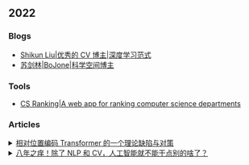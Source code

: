 ## 2022

### Blogs

- [Shikun Liu|优秀的 CV 博主|深度学习范式](https://shikun.io/projects)
- [苏剑林|BoJone|科学空间博主](https://spaces.ac.cn/)

### Tools

- [CS Ranking|A web app for ranking computer science departments](https://csrankings.org)

### Articles

<details>
<summary>
<a href="https://spaces.ac.cn/archives/9105">相对位置编码 Transformer 的一个理论缺陷与对策</a>
</summary>
本文分析了相对位置编码Transformer的一个隐含缺陷，并探讨了相应的对策，从中引申出关于Attention矩阵的非负性、归一化方式的思考。
</details>


<details>
<summary>
<a href="http://www.noobyard.com/article/p-refvrttd-sy.html">八年之痒！除了 NLP 和 CV，人工智能就不能干点别的啥了？</a>
</summary>
除去自然语言处理和计算机视觉两大领域，我们还有太多领域可以开拓。
事实证明，几乎所有现代AI研究和工业应用都聚焦于两个子领域中的十几个技术问题：计算机视觉和自然语言处理。
我们可以使用倒金字塔为AI世界建模。每个较低的层级都启发较高的级别模式，对其进行具象化并在某种意义上对其进行定义。
最底层是非常深入的基础科学和技术。它涉及对神经网络，算法优化，统计属性以及这些工具的概率性质的理论理解。
中间存在一个技术层面的问题。这就是我前面提到的十几个技术子问题。
中间层的界限取决于理论科学底层的发展状况。

解决计算机视觉和 NLP 的技术问题是一条非常可靠，可预测和安全的途径。
在这些领域有很多研究小组，初创公司和知名公司。
专门研究计算机视觉或NLP还可以确保你接触到前沿的工具，包括数据集，GPU 技术，框架，以及大量的开源存储库等，这些储存库囊括了示例，库，基准测试和其他有用的资源。
好的工具可以减轻我们的工作负担并提高生产力，这也许可以解释为什么 AI 人才在这两个特定领域中聚集。

另一方面，创造自己的用于天文学，遗传学，化学，材料科学，地球科学或经济学的 AI 工具箱是一项充满挑战，甚至偶尔令人沮丧的孤独旅程，你只能依靠自己和你的团队。
但是，它可以使整个领域收益，足以建立另一个十亿美元级别的公司或一个研究机构。

目前，人类面临着许多至关重要但尚未解决的问题。
对于其中的许多问题来说，那些勇敢的先驱们已经收集了多到无法分析的大量数据。
他们的目的很简单，收集数据并继续前进。
这些数据就在那里，等着人们去发现它的价值，但是有时这需要花费数年的时间。
这些问题中还有许多仍未得到解答，因为它们被证明是无法明确解决的。
但是，人工智能技术也因此而闻名，因为它能够学习如何破解无法解决的问题。

远离拥挤的人潮，静坐冥思，你会发现整个世界都被 AI 社区所忽视了。
这个世界等待了数十年，翘首以盼那些 AI 先驱的到来。
没有地图，没有线索，它们只把自身的价值送给那些勇于探索并一往无前的人。
</details>
